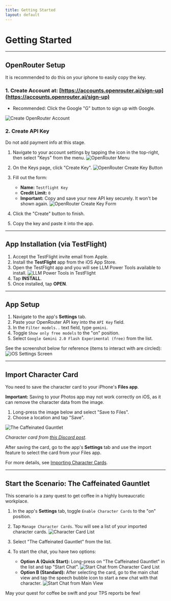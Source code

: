 ```yaml
---
title: Getting Started
layout: default
---
```


# Getting Started

---
## OpenRouter Setup

It is recommended to do this on your iphone to easily copy the key.

### 1. Create Account at: [https://accounts.openrouter.ai/sign-up](https://accounts.openrouter.ai/sign-up)
*   Recommended: Click the Google "G" button to sign up with Google.

![Create OpenRouter Account](assets/openrouter-create-account.jpeg)

### 2. Create API Key

Do not add payment info at this stage.

1.  Navigate to your account settings by tapping the icon in the top-right, then select "Keys" from the menu.
    ![OpenRouter Menu](assets/openrouter-menu.jpeg)

2.  On the Keys page, click "Create Key".
    ![OpenRouter Create Key Button](assets/openrouter-create-key-button.jpeg)

3.  Fill out the form:
    *   **Name:** `Testflight Key`
    *   **Credit Limit:** `0`
    *   **Important:** Copy and save your new API key securely. It won't be shown again.
    ![OpenRouter Create Key Form](assets/openrouter-create-key-form.jpeg)

4.  Click the "Create" button to finish.
5.  Copy the key and paste it into the app.

---
## App Installation (via TestFlight)

1.  Accept the TestFlight invite email from Apple.
2.  Install the **TestFlight** app from the iOS App Store.
3.  Open the TestFlight app and you will see LLM Power Tools available to install.
    ![LLM Power Tools in TestFlight](assets/testflight-llm-power-tools-install.jpeg)
4.  Tap **INSTALL**.
5.  Once installed, tap **OPEN**.

---
## App Setup

1.  Navigate to the app's **Settings** tab.
2.  Paste your OpenRouter API key into the `API Key` field.
3.  In the `Filter models..` text field, type `gemini`.
4.  Toggle `Show only free models` to the "on" position.
5.  Select `Google Gemini 2.0 Flash Experimental (free)` from the list.

See the screenshot below for reference (items to interact with are circled):
![iOS Settings Screen](assets/ios-settings-20250608.png)

---
## Import Character Card

You need to save the character card to your iPhone's **Files app**.

**Important:** Saving to your Photos app may not work correctly on iOS, as it can remove the character data from the image.

1.  Long-press the image below and select "Save to Files".
2.  Choose a location and tap "Save".

![The Caffeinated Gauntlet](assets/The_Caffeinated_Gauntlet.png)

*Character card from [this Discord post](https://discord.com/channels/1100685673633153084/1378119188832321687).*

After saving the card, go to the app's **Settings** tab and use the import feature to select the card from your Files app.

For more details, see [Importing Character Cards](importing-character-cards.md).

---
## Start the Scenario: The Caffeinated Gauntlet

This scenario is a zany quest to get coffee in a highly bureaucratic workplace.

1.  In the app's **Settings** tab, toggle `Enable Character Cards` to the "on" position.
2.  Tap `Manage Character Cards`. You will see a list of your imported character cards.
    ![Character Card List](assets/app-character-cards-list.jpeg)

3.  Select "The Caffeinated Gauntlet" from the list.

4.  To start the chat, you have two options:
    *   **Option A (Quick Start):** Long-press on "The Caffeinated Gauntlet" in the list and tap "Start Chat".
        ![Start Chat from Character Card List](assets/app-startchat-tcg-hardpress.jpeg)
    *   **Option B (Standard):** After selecting the card, go to the main chat view and tap the speech bubble icon to start a new chat with that character.
        ![Start Chat from Main View](assets/app-startchat-tcg-editview-chatbubble.jpeg)

May your quest for coffee be swift and your TPS reports be few!
